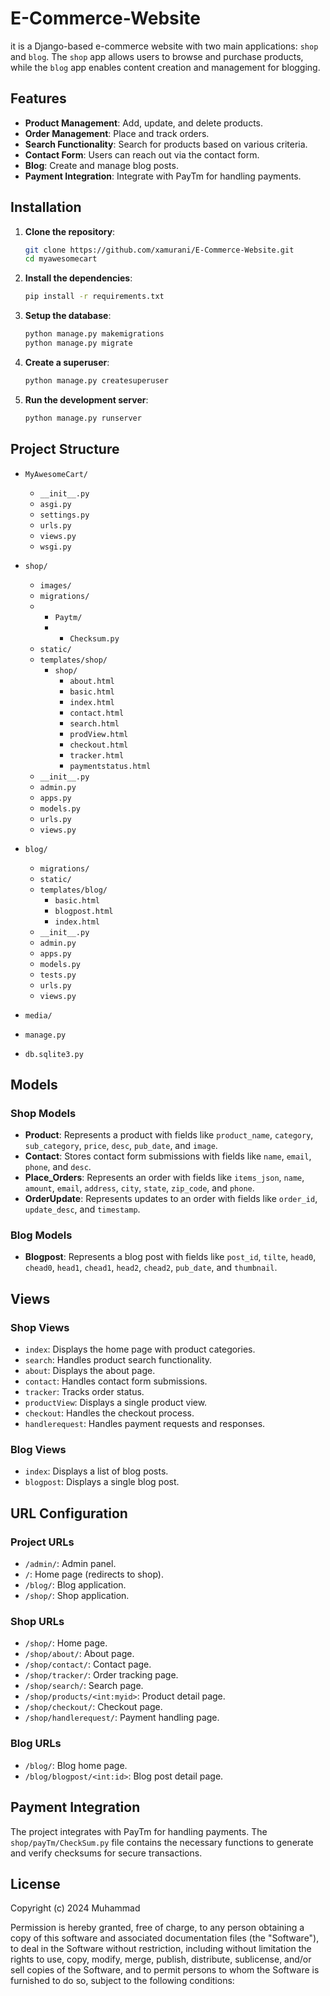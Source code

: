 # E-Commerce-Website
it is a Django-based e-commerce website with two main applications: `shop` and `blog`. The `shop` app allows users to browse and purchase products, while the `blog` app enables content creation and management for blogging.

## Features

- **Product Management**: Add, update, and delete products.
- **Order Management**: Place and track orders.
- **Search Functionality**: Search for products based on various criteria.
- **Contact Form**: Users can reach out via the contact form.
- **Blog**: Create and manage blog posts.
- **Payment Integration**: Integrate with PayTm for handling payments.

## Installation

1. **Clone the repository**:

    ```bash
    git clone https://github.com/xamurani/E-Commerce-Website.git
    cd myawesomecart
    ```

2. **Install the dependencies**:

    ```bash
    pip install -r requirements.txt
    ```

3. **Setup the database**:

    ```bash
    python manage.py makemigrations
    python manage.py migrate
    ```

4. **Create a superuser**:

    ```bash
    python manage.py createsuperuser
    ```

5. **Run the development server**:

    ```bash
    python manage.py runserver
    ```

## Project Structure

- `MyAwesomeCart/`
  - `__init__.py`
  - `asgi.py`
  - `settings.py`
  - `urls.py`
  - `views.py`
  - `wsgi.py`
- `shop/`
  - `images/`
  - `migrations/`
  - - `Paytm/`
    - - `Checksum.py`
  - `static/`
  - `templates/shop/`
    - `shop/`
      - `about.html`
      - `basic.html`
      - `index.html`
      - `contact.html`
      - `search.html`
      - `prodView.html`
      - `checkout.html`
      - `tracker.html`
      - `paymentstatus.html`
  - `__init__.py`
  - `admin.py`
  - `apps.py`
  - `models.py`
  - `urls.py`
  - `views.py`
- `blog/`
  - `migrations/`
  - `static/`
  - `templates/blog/`
    - `basic.html`
    - `blogpost.html`
    - `index.html`
  - `__init__.py`
  - `admin.py`
  - `apps.py`
  - `models.py`
  - `tests.py`
  - `urls.py`
  - `views.py`

- `media/`
- `manage.py`
- `db.sqlite3.py`

## Models

### Shop Models

- **Product**: Represents a product with fields like `product_name`, `category`, `sub_category`, `price`, `desc`, `pub_date`, and `image`.
- **Contact**: Stores contact form submissions with fields like `name`, `email`, `phone`, and `desc`.
- **Place_Orders**: Represents an order with fields like `items_json`, `name`, `amount`, `email`, `address`, `city`, `state`, `zip_code`, and `phone`.
- **OrderUpdate**: Represents updates to an order with fields like `order_id`, `update_desc`, and `timestamp`.

### Blog Models

- **Blogpost**: Represents a blog post with fields like `post_id`, `tilte`, `head0`, `chead0`, `head1`, `chead1`, `head2`, `chead2`, `pub_date`, and `thumbnail`.

## Views

### Shop Views

- `index`: Displays the home page with product categories.
- `search`: Handles product search functionality.
- `about`: Displays the about page.
- `contact`: Handles contact form submissions.
- `tracker`: Tracks order status.
- `productView`: Displays a single product view.
- `checkout`: Handles the checkout process.
- `handlerequest`: Handles payment requests and responses.

### Blog Views

- `index`: Displays a list of blog posts.
- `blogpost`: Displays a single blog post.

## URL Configuration

### Project URLs

- `/admin/`: Admin panel.
- `/`: Home page (redirects to shop).
- `/blog/`: Blog application.
- `/shop/`: Shop application.

### Shop URLs

- `/shop/`: Home page.
- `/shop/about/`: About page.
- `/shop/contact/`: Contact page.
- `/shop/tracker/`: Order tracking page.
- `/shop/search/`: Search page.
- `/shop/products/<int:myid>`: Product detail page.
- `/shop/checkout/`: Checkout page.
- `/shop/handlerequest/`: Payment handling page.

### Blog URLs

- `/blog/`: Blog home page.
- `/blog/blogpost/<int:id>`: Blog post detail page.

## Payment Integration

The project integrates with PayTm for handling payments. The `shop/payTm/CheckSum.py` file contains the necessary functions to generate and verify checksums for secure transactions.

## License

Copyright (c) 2024 Muhammad

Permission is hereby granted, free of charge, to any person obtaining a copy of this software and associated documentation files (the "Software"), to deal in the Software without restriction, including without limitation the rights to use, copy, modify, merge, publish, distribute, sublicense, and/or sell copies of the Software, and to permit persons to whom the Software is furnished to do so, subject to the following conditions:
